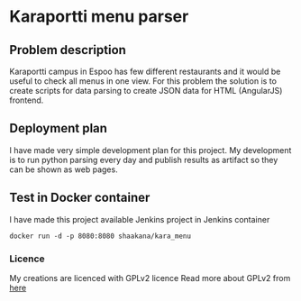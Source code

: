 # Karaportti menu parser

## Problem description

Karaportti campus in Espoo has few different restaurants and it would be useful to check all 
menus in one view. For this problem the solution is to create scripts for data parsing to create JSON data for
HTML (AngularJS) frontend.

## Deployment plan

I have made very simple development plan for this project. My development is to run python parsing every day 
and publish results as artifact so they can be shown as web pages.

## Test in Docker container

I have made this project available Jenkins project in Jenkins container

```
docker run -d -p 8080:8080 shaakana/kara_menu
```

### Licence

My creations are licenced with GPLv2 licence
Read more about GPLv2 from [here](http://www.gnu.org/licenses/gpl-2.0.html)